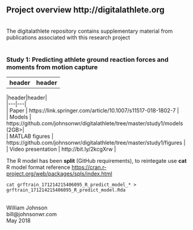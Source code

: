 <!---
  ---
  --- 1. Filename, Creation-Date
  ---      digitalathlete/README.md, 22may2018
  ---
  --- 2. Original-Author, Email-Address
  ---      Copyright (c) MMXVIII
  ---      William JOHNSON, bill@johnsonwr.com
  ---
  --- 3. Last-Updated-By, Email-Address
  ---      William JOHNSON, bill@johnsonwr.com
  ---
  --- 4. Notes
  ---      https://guides.github.com/features/mastering-markdown/
  ---      https://github.com/adam-p/markdown-here/wiki/Markdown-Cheatsheet
  ---
  --- 5. Modification-History
  ---      Build Author Date      Change
  ---      n/a   wrj    22may2018 alpha release 
  --->

<h2>Project overview http://digitalathlete.org</h2>
<br>
The digitalathlete repository contains supplementary material from publications associated with this research project<br>
<br>
<h3>Study 1: Predicting athlete ground reaction forces and moments from motion capture</h3>

<table>
  <tr><th>header</th><th>header</th></tr>
</table>
|header|header|<br>
|---|---|<br>
| Paper | https://link.springer.com/article/10.1007/s11517-018-1802-7 |<br>
| Models | https://github.com/johnsonwr/digitalathlete/tree/master/study1/models (2GB>|<br>
| MATLAB figures | https://github.com/johnsonwr/digitalathlete/tree/master/study1/figures |<br>
| Video presentation | http://bit.ly/2kcgXrw |<br>

The R model has been <b>split</b> (GitHub requirements), to reintegate use <b>cat</b><br>
R model format reference https://cran.r-project.org/web/packages/spls/index.html<br>

```
cat grftrain_171214215406095_R_predict_model_* > grftrain_171214215406095_R_predict_model.Rda
```

<br>
William Johnson<br>
bill@johnsonwr.com<br>
May 2018<br>
